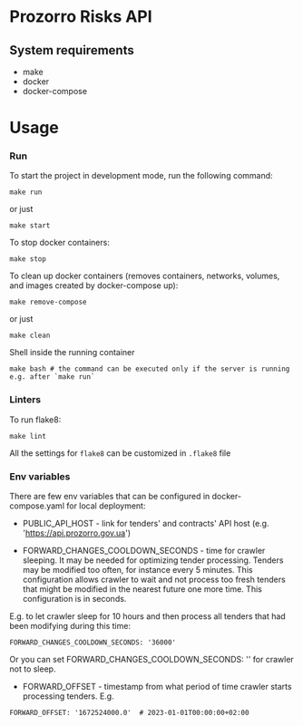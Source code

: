 # Prozorro Risks API

## System requirements

* make
* docker
* docker-compose

# Usage

### Run

To start the project in development mode, run the following command:

```
make run
```

or just

```
make start
```

To stop docker containers:

```
make stop
```

To clean up docker containers (removes containers, networks, volumes, and images created by docker-compose up):

```
make remove-compose
```

or just

```
make clean
```

Shell inside the running container

```
make bash # the command can be executed only if the server is running e.g. after `make run`
```

### Linters

To run flake8:

```
make lint
```

All the settings for `flake8` can be customized in `.flake8` file


### Env variables

There are few env variables that can be configured in docker-compose.yaml for local deployment:

* PUBLIC_API_HOST - link for tenders' and contracts' API host
(e.g. 'https://api.prozorro.gov.ua')

* FORWARD_CHANGES_COOLDOWN_SECONDS - time for crawler sleeping. It may be needed for optimizing tender processing. Tenders may be modified too often, for instance every 5 minutes. This configuration allows crawler to wait and not process too fresh tenders that might be modified in the nearest future one more time. This configuration is in seconds. 

E.g. to let crawler sleep for 10 hours and then process all tenders that had been modifying during this time:
```
FORWARD_CHANGES_COOLDOWN_SECONDS: '36000'
```
Or you can set FORWARD_CHANGES_COOLDOWN_SECONDS: '' for crawler not to sleep.

* FORWARD_OFFSET - timestamp from what period of time crawler starts processing tenders. 
E.g. 
```
FORWARD_OFFSET: '1672524000.0'  # 2023-01-01T00:00:00+02:00
```